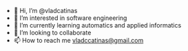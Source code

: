- 👋 Hi, I’m @vladcatinas
- 👀 I’m interested in software engineering
- 🌱 I’m currently learning automatics and applied informatics
- 💞️ I’m looking to collaborate
- 📫 How to reach me vladccatinas@gmail.com

<!---
vladcatinas/vladcatinas is a ✨ special ✨ repository because its `README.md` (this file) appears on your GitHub profile.
You can click the Preview link to take a look at your changes.
--->
